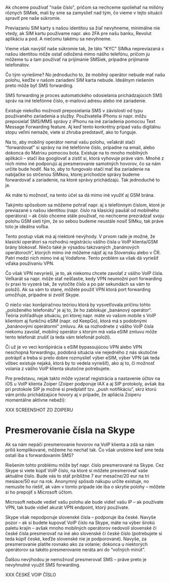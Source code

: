 Ak chceme používať "naše číslo", pričom sa nechceme spoliehať na milióny rôznych SIMiek, mali by sme sa zamyslieť nad tým, čo vieme v tejto situácii spraviť pre naše súkromie.

Previazaniu SIM karty s našou identitou sa žiaľ nevyhneme, minimálne nie vtedy, ak SIM kartu používame napr. ako 2FA pre našu banku, Revolut aplikáciu a pod. A niečomu takému sa nevyhneme.

Vieme však navýšiť naše súkromie tak, že táto "KYC" SIMka nepreviazaná s našou identitou môže ostať odložená mimo nášho telefónu, pričom ju môžeme tu a tam používať na prijímanie SMSiek, prípadne prijímanie telefonátov. 

Čo tým vyriešime? No jednoducho to, že mobilný operátor nebude mať našu polohu, keďže v našom zariadení SIM karta nebude. Ideálnym riešením preto môže byť SMS forwarding. 

SMS forwarding je proces automatického odosielania prichádzajúcich SMS správ na iné telefónne číslo, e-mailovú adresu alebo iné zariadenie.

Existuje niekoľko možností preposielania SMS v závislosti od typu používaného zariadenia a služby. Používatelia iPhonu si napr. môžu preposielať SMS/MMS správy z iPhonu na iné zariadenia pomocou Text Message Forwarding feature. Aj keď tento konkrétny prípad vašu digitálnu stopu veľmi nemaže, viete si zhruba predstaviť, ako to funguje.

Na to, aby mobilný operátor nemal vašu polohu, veľakrát stačí “forwardovať” si správy na iné telefónne číslo, prípadne na email, alebo dokonca do Matrixu pomocou bota. Existuje na to mnoho mobilných aplikácii – stačí iba googlovať a zistiť si, ktorá vyhovuje práve vám. Mnohé z nich mimo iné podporujú aj presmerovanie samotných hovorov, čo sa nám určite bude hodiť. Na to, aby to fungovalo stačí mať iba zariadenie na nabíjačke so strčenou SIMkou, ktorej príchodzie správy budeme forwardovať a zariadenie, na ktoré správy prichádzajú. Tak jednoduché to je.

Ak máte tú možnosť, na tento účel sa dá mimo iné využiť aj GSM brána.

Takýmto spôsobom sa môžeme pohrať napr. aj s telefónnym číslom, ktoré je previazané s našou identitou (napr. číslo na klasický paušál od mobilného operátora) – ak číslo chceme stále používať, no nechceme prezrádzať svoju polohu GSM sieti tým, že so sebou budeme neustále nosiť SIMku, tak práve toto je ideálna voľba.

Tento postup však má aj niektoré nevýhody. V prvom rade je možné, že klasickí operátori sa rozhodnú registráciu vášho čísla u VoIP klienta/GSM brány blokovať. Niečo také je výsadou takzvaných „banánových operátoroch“, ktorých mimo iné môžeme nájsť aj na Slovensku alebo v ČR. Patrí medzi nich mimo iné aj Vodafone. Tento problém sa však dá vyriešiť vďaka používaniu VPN.

Čo však VPN nevyrieši, je to, ak niekomu chcete zavolať z vášho VoIP čísla. Veľkarát sa napr. môže stať nešťastie, kedy VPN neumožní port forwarding (v praxi to vyzerá tak, že vytočíte číslo a po pár sekundách sa vám to položí). Ak sa vám to stane, môžete použiť VPN ktorá port forwarding umožňuje, prípadne si zvoliť Skype.

O niečo viac konšpiračnou teóriou ktorá by vysvetľovala príčinu tohto „položeného telefonátu“ je aj to, že ho zablokuje „banánový operátor“. Teória zohľadňuje situáciu, pri ktorej napr. máte vo vašom mobile s VoIP klientom aj funkčnú eSIM (napr. od KeepGo), ktorá má s podobnými „banánovými operátormi“ zmluvu. Ak sa rozhodnete z vášho VoIP čísla niekomu zavolať, mobilný operátor s ktorým má vaša eSIM zmluvu môže tento telefonát zrušiť (a teda vám telefonát položí).

Či už je vo veci konšpirácia s eSIM bypassujúcou VPN alebo VPN neschopná forwardingu, podobná situácia vie nejedného z nás skutočne potrápiť a treba si preto dobre rozmyslieť výber eSIM, výber VPN (ak teda vôbec existuje nejaká, ktorá by to vedela vyriešiť), ako aj to, či možnosť volania z vášho VoIP klienta skutočne potrebujete.

Pre predstavu, nejak takto môže vyzerať registrácia a nastavenie účtov na iOS u VoIP klienta Zoiper (Zoiper podporuje IAX a aj SIP protokoly, avšak iba pri protokole SIP je možné si predplatiť tzv. „push notifikáciu“, skrz ktorú vám prídu prichádzajúce hovory aj v prípade, že apliácia Zoiperu momentálne aktívne nebeží):

XXX SCREENSHOT ZO ZOIPERU

# Presmerovanie čísla na Skype

Ak sa nám nepáči presmerovanie hovorov na VoIP klienta a zdá sa nám príliš komplikované, môžeme ho nechať tak. Čo však urobíme keď sme teda ostali iba s forwardovaním SMS?

Riešením tohto problému môže byť napr. číslo presmerované na Skype. Cez Skype si viete kúpiť VoIP číslo, na ktoré si môžete presmerovať vaše aktuálne číslo. Bude vás to stáť približne 7 eur mesačne/20 eur na tri mesiace/50 eur na rok. Anonymný spôsob nákupu určite existuje, no nemusíte ho riešiť, ak vám v tomto prípade ide iba o skrytie polohy – môžete si ho prepojiť s Microsoft účtom.

Microsoft nebude vedieť vašu polohu ale bude vidieť vašu IP – ak používate VPN, tak bude vidieť akurát VPN endpoint, ktorý používate.

Skype však nepodporuje slovenské čísla – podporuje iba české. Navyše pozor – ak si budete kupovať VoIP číslo na Skype, máte na výber širokú paletu krajín – avšak mnoho mobilných operátorov nedovolí slovenské či české čísla presmerovať na iné ako slovenské či české číslo (potrebujete si teda kúpiť české, keďže slovenské nie je podporované). Navyše, za presmerovanie platíte rovnako ako za volanie; dokonca u niektorých operátorov sa takéto presmerovanie neráta ani do “voľných minút”.

Ďalšou nevýhodou je nemožnosť presmerovať SMS – práve preto je nevyhnutné využiť SMS forwarding.

XXX ČESKÉ VOIP ČÍSLO
